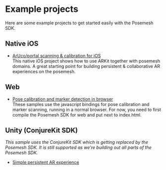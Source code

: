 # Example projects

Here are some example projects to get started easily with the Posemesh SDK.

## Native iOS

* [ArUco/portal scanning & calibration for iOS](https://github.com/aukilabs/LandmarkCalibrationSampleARKit) \
This native iOS project shows how to use ARKit together with posemesh domains. A great starting point for building persistent & collaborative AR experiences on the posemesh.

## Web

* [Pose calibration and marker detection in browser](https://github.com/aukilabs/posemesh/blob/main/sdk/platform/Web/examples/) \
These samples use the javascript bindings for pose calibration and marker scanning, running in a normal browser.
For now, you need to first compile the Posemesh SDK for web and put next to index.html.

## Unity (ConjureKit SDK)
_This sample uses the ConjureKit SDK which is getting replaced by the Posemesh SDK. It is still supported as we're building out all parts of the Posemesh SDK._

* [Simple persistent AR experience](https://github.com/aukilabs/simple-persistent-ar-experience)